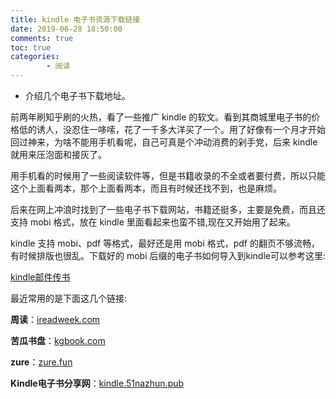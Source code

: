 ```yaml
---
title: kindle 电子书资源下载链接
date: 2019-06-28 18:50:00
comments: true
toc: true
categories:
        - 阅读
---
```

  *  介绍几个电子书下载地址。

   <!--more-->

前两年刷知乎刷的火热，看了一些推广 kindle 的软文。看到其商城里电子书的价格低的诱人，没忍住一哆嗦，花了一千多大洋买了一个。用了好像有一个月才开始回过神来，为啥不能用手机看呢，自己可真是个冲动消费的剁手党，后来 kindle 就用来压泡面和接灰了。　　

用手机看的时候用了一些阅读软件等，但是书籍收录的不全或者要付费，所以只能这个上面看两本，那个上面看两本，而且有时候还找不到，也是麻烦。　　

后来在网上冲浪时找到了一些电子书下载网站，书籍还挺多，主要是免费，而且还支持 mobi 格式，放在 kindle 里面看起来也蛮不错,现在又开始用了起来。

kindle 支持 mobi、pdf 等格式，最好还是用 mobi 格式，pdf 的翻页不够流畅，有时候排版也很乱。下载好的 mobi 后缀的电子书如何导入到kindle可以参考这里:

[kindle邮件传书](https://jingyan.baidu.com/article/4b52d702cf078efc5c774b1d.html)

最近常用的是下面这几个链接:

**周读**：[ireadweek.com](http://www.ireadweek.com/) 

**苦瓜书盘**：[kgbook.com](https://www.kgbook.com/) 

**zure**：[zure.fun](https://zure.fun/)

**Kindle电子书分享网**：[kindle.51nazhun.pub](https://kindle.51nazhun.pub/)
